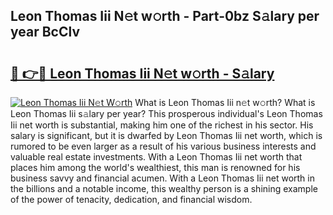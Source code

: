 ## Leon Thomas Iii N𝚎t w𝚘rth - Part-0bz S𝚊lary per year BcClv

# <h2><a href="http://gc0kgv.nevu.top/?p=Leon+Thomas+Iii">🔗 👉🔴 Leon Thomas Iii N𝚎t w𝚘rth - S𝚊lary</a></h2>

[![Leon Thomas Iii N𝚎t W𝚘rth](https://i.imgur.com/Oavwk0R.jpeg)](http://gc0kgv.nevu.top/?p=Leon+Thomas+Iii)
What is Leon Thomas Iii n𝚎t w𝚘rth? What is Leon Thomas Iii s𝚊lary per year?
This prosperous individual's Leon Thomas Iii net worth is substantial, making him one of the richest in his sector. His salary is significant, but it is dwarfed by Leon Thomas Iii net worth, which is rumored to be even larger as a result of his various business interests and valuable real estate investments. With a Leon Thomas Iii net worth that places him among the world's wealthiest, this man is renowned for his business savvy and financial acumen. With a Leon Thomas Iii net worth in the billions and a notable income, this wealthy person is a shining example of the power of tenacity, dedication, and financial wisdom.
